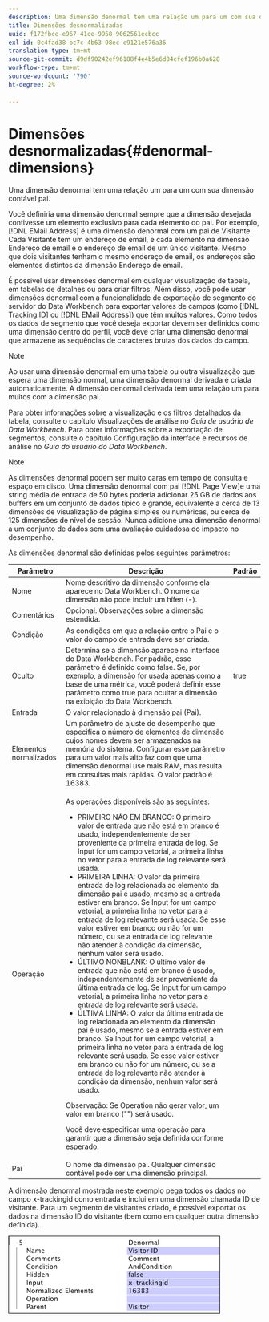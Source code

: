```yaml
---
description: Uma dimensão denormal tem uma relação um para um com sua dimensão contável pai.
title: Dimensões desnormalizadas
uuid: f172fbce-e967-41ce-9958-9062561ecbcc
exl-id: 0c4fad38-bc7c-4b63-98ec-c9121e576a36
translation-type: tm+mt
source-git-commit: d9df90242ef96188f4e4b5e6d04cfef196b0a628
workflow-type: tm+mt
source-wordcount: '790'
ht-degree: 2%

---
```


# Dimensões desnormalizadas{#denormal-dimensions}

Uma dimensão denormal tem uma relação um para um com sua dimensão contável pai.

Você definiria uma dimensão denormal sempre que a dimensão desejada contivesse um elemento exclusivo para cada elemento do pai. Por exemplo, [!DNL EMail Address] é uma dimensão denormal com um pai de Visitante. Cada Visitante tem um endereço de email, e cada elemento na dimensão Endereço de email é o endereço de email de um único visitante. Mesmo que dois visitantes tenham o mesmo endereço de email, os endereços são elementos distintos da dimensão Endereço de email.

É possível usar dimensões denormal em qualquer visualização de tabela, em tabelas de detalhes ou para criar filtros. Além disso, você pode usar dimensões denormal com a funcionalidade de exportação de segmento do servidor do Data Workbench para exportar valores de campos (como [!DNL Tracking ID] ou [!DNL EMail Address]) que têm muitos valores. Como todos os dados de segmento que você deseja exportar devem ser definidos como uma dimensão dentro do perfil, você deve criar uma dimensão denormal que armazene as sequências de caracteres brutas dos dados do campo.

>[!NOTE]
>
>Ao usar uma dimensão denormal em uma tabela ou outra visualização que espera uma dimensão normal, uma dimensão denormal derivada é criada automaticamente. A dimensão denormal derivada tem uma relação um para muitos com a dimensão pai.

Para obter informações sobre a visualização e os filtros detalhados da tabela, consulte o capítulo Visualizações de análise no *Guia de usuário de Data Workbench*. Para obter informações sobre a exportação de segmentos, consulte o capítulo Configuração da interface e recursos de análise no *Guia do usuário do Data Workbench*.

>[!NOTE]
>
>As dimensões denormal podem ser muito caras em tempo de consulta e espaço em disco. Uma dimensão denormal com pai [!DNL Page View]e uma string média de entrada de 50 bytes poderia adicionar 25 GB de dados aos buffers em um conjunto de dados típico e grande, equivalente a cerca de 13 dimensões de visualização de página simples ou numéricas, ou cerca de 125 dimensões de nível de sessão. Nunca adicione uma dimensão denormal a um conjunto de dados sem uma avaliação cuidadosa do impacto no desempenho.

As dimensões denormal são definidas pelos seguintes parâmetros:

<table id="table_532AD791E39B4CF296FFA1C33FB8302E"> 
 <thead> 
  <tr> 
   <th colname="col1" class="entry"> Parâmetro </th> 
   <th colname="col2" class="entry"> Descrição </th> 
   <th colname="col3" class="entry"> Padrão </th> 
  </tr> 
 </thead>
 <tbody> 
  <tr> 
   <td colname="col1"> Nome </td> 
   <td colname="col2"> Nome descritivo da dimensão conforme ela aparece no Data Workbench. O nome da dimensão não pode incluir um hífen (-). </td> 
   <td colname="col3"> </td> 
  </tr> 
  <tr> 
   <td colname="col1"> Comentários </td> 
   <td colname="col2"> Opcional. Observações sobre a dimensão estendida. </td> 
   <td colname="col3"> </td> 
  </tr> 
  <tr> 
   <td colname="col1"> Condição </td> 
   <td colname="col2"> As condições em que a relação entre o Pai e o valor do campo de entrada deve ser criada. </td> 
   <td colname="col3"> </td> 
  </tr> 
  <tr> 
   <td colname="col1"> Oculto </td> 
   <td colname="col2"> Determina se a dimensão aparece na interface do Data Workbench. Por padrão, esse parâmetro é definido como false. Se, por exemplo, a dimensão for usada apenas como a base de uma métrica, você poderá definir esse parâmetro como true para ocultar a dimensão na exibição do Data Workbench. </td> 
   <td colname="col3"> true </td> 
  </tr> 
  <tr> 
   <td colname="col1"> Entrada </td> 
   <td colname="col2"> O valor relacionado à dimensão pai (Pai). </td> 
   <td colname="col3"> </td> 
  </tr> 
  <tr> 
   <td colname="col1"> Elementos normalizados </td> 
   <td colname="col2"> Um parâmetro de ajuste de desempenho que especifica o número de elementos de dimensão cujos nomes devem ser armazenados na memória do sistema. Configurar esse parâmetro para um valor mais alto faz com que uma dimensão denormal use mais RAM, mas resulta em consultas mais rápidas. O valor padrão é 16383. </td> 
   <td colname="col3"> </td> 
  </tr> 
  <tr> 
   <td colname="col1"> Operação </td> 
   <td colname="col2"> <p>As operações disponíveis são as seguintes: </p> <p> 
     <ul id="ul_CCDC45838A3941BD949B6D21EA0492B3"> 
      <li id="li_F33898192A82437692B5C15684EFCF64"> PRIMEIRO NÃO EM BRANCO: O primeiro valor de entrada que não está em branco é usado, independentemente de ser proveniente da primeira entrada de log. Se <span class="wintitle"> Input</span> for um campo vetorial, a primeira linha no vetor para a entrada de log relevante será usada. </li> 
      <li id="li_4ADD0A368BB74B64AD29126C8E7B333F"> PRIMEIRA LINHA: O valor da primeira entrada de log relacionada ao elemento da dimensão pai é usado, mesmo se a entrada estiver em branco. Se <span class="wintitle"> Input</span> for um campo vetorial, a primeira linha no vetor para a entrada de log relevante será usada. Se esse valor estiver em branco ou não for um número, ou se a entrada de log relevante não atender à condição da dimensão, nenhum valor será usado. </li> 
      <li id="li_C93CA22ADA634F21A6488BB3BEE7CB23"> ÚLTIMO NONBLANK: O último valor de entrada que não está em branco é usado, independentemente de ser proveniente da última entrada de log. Se <span class="wintitle"> Input</span> for um campo vetorial, a primeira linha no vetor para a entrada de log relevante será usada. </li> 
      <li id="li_2FFE585521B14FE5ABBF66AAC47F22C4"> ÚLTIMA LINHA: O valor da última entrada de log relacionada ao elemento da dimensão pai é usado, mesmo se a entrada estiver em branco. Se <span class="wintitle"> Input</span> for um campo vetorial, a primeira linha no vetor para a entrada de log relevante será usada. Se esse valor estiver em branco ou não for um número, ou se a entrada de log relevante não atender à condição da dimensão, nenhum valor será usado. </li> 
     </ul> </p> <p> <p>Observação:  Se Operation não gerar valor, um valor em branco ("") será usado. </p> </p> <p> Você deve especificar uma operação para garantir que a dimensão seja definida conforme esperado. </p> </td> 
   <td colname="col3"> </td> 
  </tr> 
  <tr> 
   <td colname="col1"> Pai </td> 
   <td colname="col2"> O nome da dimensão pai. Qualquer dimensão contável pode ser uma dimensão principal. </td> 
   <td colname="col3"> </td> 
  </tr> 
 </tbody> 
</table>

A dimensão denormal mostrada neste exemplo pega todos os dados no campo x-trackingid como entrada e inclui em uma dimensão chamada ID de visitante. Para um segmento de visitantes criado, é possível exportar os dados na dimensão ID do visitante (bem como em qualquer outra dimensão definida).

![](assets/cfg_Transformation_Dim_Denormal.png)
